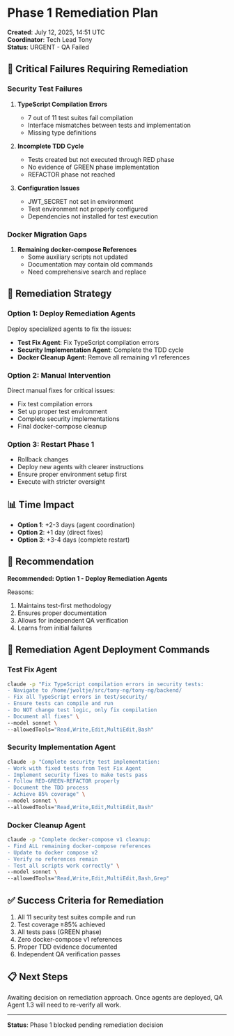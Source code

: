 # Phase 1 Remediation Plan
**Created**: July 12, 2025, 14:51 UTC  
**Coordinator**: Tech Lead Tony  
**Status**: URGENT - QA Failed  

## 🚨 Critical Failures Requiring Remediation

### Security Test Failures
1. **TypeScript Compilation Errors**
   - 7 out of 11 test suites fail compilation
   - Interface mismatches between tests and implementation
   - Missing type definitions

2. **Incomplete TDD Cycle**
   - Tests created but not executed through RED phase
   - No evidence of GREEN phase implementation
   - REFACTOR phase not reached

3. **Configuration Issues**
   - JWT_SECRET not set in environment
   - Test environment not properly configured
   - Dependencies not installed for test execution

### Docker Migration Gaps
1. **Remaining docker-compose References**
   - Some auxiliary scripts not updated
   - Documentation may contain old commands
   - Need comprehensive search and replace

## 🔧 Remediation Strategy

### Option 1: Deploy Remediation Agents
Deploy specialized agents to fix the issues:
- **Test Fix Agent**: Fix TypeScript compilation errors
- **Security Implementation Agent**: Complete the TDD cycle
- **Docker Cleanup Agent**: Remove all remaining v1 references

### Option 2: Manual Intervention
Direct manual fixes for critical issues:
- Fix test compilation errors
- Set up proper test environment
- Complete security implementations
- Final docker-compose cleanup

### Option 3: Restart Phase 1
- Rollback changes
- Deploy new agents with clearer instructions
- Ensure proper environment setup first
- Execute with stricter oversight

## 📊 Time Impact

- **Option 1**: +2-3 days (agent coordination)
- **Option 2**: +1 day (direct fixes)
- **Option 3**: +3-4 days (complete restart)

## 🎯 Recommendation

**Recommended: Option 1 - Deploy Remediation Agents**

Reasons:
1. Maintains test-first methodology
2. Ensures proper documentation
3. Allows for independent QA verification
4. Learns from initial failures

## 🚀 Remediation Agent Deployment Commands

### Test Fix Agent
```bash
claude -p "Fix TypeScript compilation errors in security tests:
- Navigate to /home/jwoltje/src/tony-ng/tony-ng/backend/
- Fix all TypeScript errors in test/security/
- Ensure tests can compile and run
- Do NOT change test logic, only fix compilation
- Document all fixes" \
--model sonnet \
--allowedTools="Read,Write,Edit,MultiEdit,Bash"
```

### Security Implementation Agent  
```bash
claude -p "Complete security test implementation:
- Work with fixed tests from Test Fix Agent
- Implement security fixes to make tests pass
- Follow RED-GREEN-REFACTOR properly
- Document the TDD process
- Achieve 85% coverage" \
--model sonnet \
--allowedTools="Read,Write,Edit,MultiEdit,Bash"
```

### Docker Cleanup Agent
```bash
claude -p "Complete docker-compose v1 cleanup:
- Find ALL remaining docker-compose references
- Update to docker compose v2
- Verify no references remain
- Test all scripts work correctly" \
--model sonnet \
--allowedTools="Read,Write,Edit,MultiEdit,Bash,Grep"
```

## ✅ Success Criteria for Remediation

1. All 11 security test suites compile and run
2. Test coverage ≥85% achieved
3. All tests pass (GREEN phase)
4. Zero docker-compose v1 references
5. Proper TDD evidence documented
6. Independent QA verification passes

## 📋 Next Steps

Awaiting decision on remediation approach. Once agents are deployed, QA Agent 1.3 will need to re-verify all work.

---

**Status**: Phase 1 blocked pending remediation decision